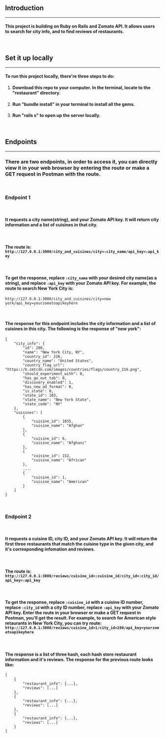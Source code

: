## Introduction
---
#### This project is building on Ruby on Rails and Zomato API. It allows users to search for city info, and to find reviews of restaurants. 

</br>

## Set it up locally
---
#### To run this project locally, there're three steps to do:
1. #### Download this repo to your computer. In the terminal, locate to the "restaurant" directory. 
2. #### Run "bundle install" in your terminal to install all the gems.
3. #### Run "rails s" to open up the server locally. 

</br>

## Endpoints
---
### There are two endpoints, in order to access it, you can directly view it in your web browser by entering the route or make a GET request in Postman with the route. 

</br>

### Endpoint 1

</br>

#### It requests a city name(string), and your Zomato API key. It will return city information and a list of cuisines in that city. 

</br>

#### The route is: `http://127.0.0.1:3000/city_and_cuisines/city=:city_name/api_key=:api_key`

</br>

#### To get the response, replace `:city_name` with your desired city name(as a string), and replace `:api_key` with your Zomato API key. For example, the route to search New York City is: 
 `http://127.0.0.1:3000/city_and_cuisines/city=new york/api_key=yourzomatoapikeyhere`

</br>

#### The response for this endpoint includes the city information and a list of cuisines in this city. The following is the response of "new york": 
```
{
    "city_info": {
        "id": 280,
        "name": "New York City, NY",
        "country_id": 216,
        "country_name": "United States",
        "country_flag_url": "https://b.zmtcdn.com/images/countries/flags/country_216.png",
        "should_experiment_with": 0,
        "has_go_out_tab": 0,
        "discovery_enabled": 1,
        "has_new_ad_format": 0,
        "is_state": 0,
        "state_id": 103,
        "state_name": "New York State",
        "state_code": "NY"
    },
    "cuisines": [
        {
            "cuisine_id": 1035,
            "cuisine_name": "Afghan"
        },
        {
            "cuisine_id": 6,
            "cuisine_name": "Afghani"
        },
        {
            "cuisine_id": 152,
            "cuisine_name": "African"
        },
        ....
        {
            "cuisine_id": 1,
            "cuisine_name": "American"
        }
    ]
}

```

</br>

### Endpoint 2

</br>

#### It requests a cuisine ID, city ID, and your Zomato API key. It will return the first three restaurants that match the cuisine type in the given city, and it's corresponding infomation and reviews.

</br>

#### The route is: `http://127.0.0.1:3000/reviews/cuisine_id=:cuisine_id/city_id=:city_id/api_key=:api_key`

</br>

#### To get the response, replace `:cuisine_id` with a cuisine ID number, replace `:city_id` with a city ID number, replace `:api_key` with your Zomato API key. Enter the route in your browser or make a GET request in Postman, you'll get the result. For example, to search for American style retaurants in New York City, you can try route: `http://127.0.0.1:3000/reviews/cuisine_id=1/city_id=280/api_key=yourzomatoapikeyhere`

</br>

#### The response is a list of three hash, each hash store restaurant information and it's reviews. The response for the previous route looks like:
```
[
    {
        "restaurant_info": {...},
        "reviews": [...]
    },
    {
        "restaurant_info": {...},
        "reviews": [...]
    },
    {
        "restaurant_info": {...},
        "reviews": [...]
    }
]
```


